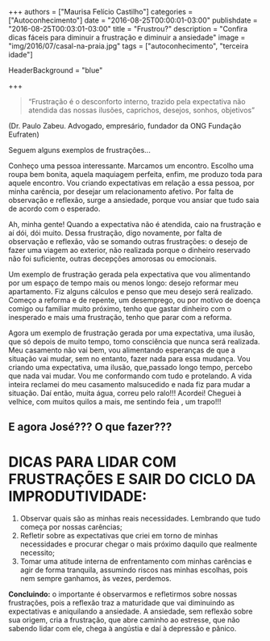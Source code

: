 +++
authors = ["Maurisa Felício Castilho"]
categories = ["Autoconhecimento"]
date = "2016-08-25T00:00:01-03:00"
publishdate = "2016-08-25T00:03:01-03:00"
title = "Frustrou?"
description = "Confira dicas fáceis para diminuir a frustração e diminuir a ansiedade"
image = "img/2016/07/casal-na-praia.jpg"
tags = ["autoconhecimento", "terceira idade"]

  HeaderBackground = "blue"

+++


> “Frustração é o desconforto interno, trazido pela expectativa não atendida das nossas ilusões, caprichos, desejos, sonhos, objetivos”

(Dr. Paulo Zabeu. Advogado, empresário, fundador da ONG Fundação Eufraten)

Seguem alguns exemplos de frustrações...

Conheço uma pessoa interessante. Marcamos um encontro. Escolho uma roupa bem bonita, aquela maquiagem perfeita, enfim, me produzo toda para aquele encontro. Vou criando expectativas em relação a essa pessoa, por minha carência, por desejar um relacionamento afetivo. Por falta de observação e reflexão, surge a ansiedade, porque vou ansiar que tudo saia de acordo com o esperado.

Ah, minha gente! Quando a expectativa não é atendida, caio na frustração e aí dói, dói muito. Dessa frustração, digo novamente, por falta de observação e reflexão, vão se somando outras frustrações: o desejo de fazer uma viagem ao exterior, não realizada porque o dinheiro reservado não foi suficiente, outras decepções amorosas ou emocionais.

Um exemplo de frustração gerada pela expectativa que vou alimentando por um espaço de tempo mais ou menos longo: desejo reformar meu apartamento. Fiz alguns cálculos e penso que meu desejo será realizado. Começo a reforma e de repente, um desemprego, ou por motivo de doença comigo ou familiar muito próximo, tenho que gastar dinheiro com o inesperado e mais uma frustração, tenho que parar com a reforma.

Agora um exemplo de frustração gerada por uma expectativa, uma ilusão, que só depois de muito tempo, tomo consciência que nunca será realizada. Meu casamento não vai bem, vou alimentando esperanças de que a situação vai mudar, sem no entanto, fazer nada para essa mudança. Vou criando uma expectativa, uma ilusão, que,passado longo tempo, percebo que nada vai mudar. Vou me conformando com tudo e protelando. A vida inteira reclamei do meu casamento malsucedido e nada fiz para mudar a situação. Daí então, muita água, correu pelo ralo!!! Acordei! Cheguei à velhice, com muitos quilos a mais, me sentindo feia , um trapo!!!

## E agora José??? O que fazer???

# DICAS PARA LIDAR COM FRUSTRAÇÕES E SAIR DO CICLO DA IMPRODUTIVIDADE:

1)	Observar quais são as minhas reais necessidades. Lembrando que tudo começa por nossas carências;
2)	Refletir sobre as expectativas que criei em torno de minhas necessidades e procurar chegar o mais próximo daquilo que realmente necessito;
3)	Tomar uma atitude interna de enfrentamento com minhas carências e agir de forma tranquila, assumindo riscos nas minhas escolhas, pois nem sempre ganhamos, às vezes, perdemos.

**Concluindo:** o importante é observarmos e refletirmos sobre nossas frustrações, pois a reflexão traz a maturidade que vai diminuindo as expectativas e aniquilando a ansiedade. A ansiedade, sem reflexão sobre sua origem, cria a frustração, que abre caminho ao estresse, que não sabendo lidar com ele, chega à angústia e daí à depressão e pânico.
